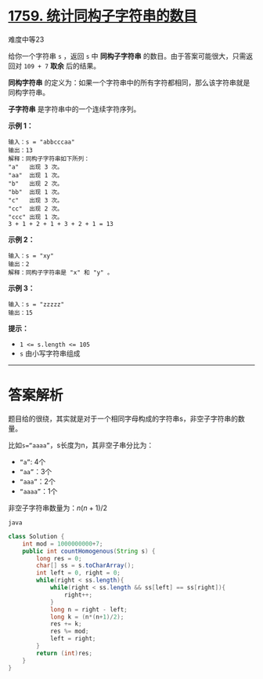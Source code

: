 # [1759. 统计同构子字符串的数目](https://leetcode.cn/problems/count-number-of-homogenous-substrings/)

难度中等23

给你一个字符串 `s` ，返回 `s` 中 **同构子字符串** 的数目。由于答案可能很大，只需返回对 `109 + 7` **取余** 后的结果。

**同构字符串** 的定义为：如果一个字符串中的所有字符都相同，那么该字符串就是同构字符串。

**子字符串** 是字符串中的一个连续字符序列。

 

**示例 1：**

```
输入：s = "abbcccaa"
输出：13
解释：同构子字符串如下所列：
"a"   出现 3 次。
"aa"  出现 1 次。
"b"   出现 2 次。
"bb"  出现 1 次。
"c"   出现 3 次。
"cc"  出现 2 次。
"ccc" 出现 1 次。
3 + 1 + 2 + 1 + 3 + 2 + 1 = 13
```

**示例 2：**

```
输入：s = "xy"
输出：2
解释：同构子字符串是 "x" 和 "y" 。
```

**示例 3：**

```
输入：s = "zzzzz"
输出：15
```

 

**提示：**

- `1 <= s.length <= 105`
- `s` 由小写字符串组成

----

# 答案解析

题目给的很绕，其实就是对于一个相同字母构成的字符串s，非空子字符串的数量。

比如`s=“aaaa”`，s长度为n，其非空子串分比为：

- `“a”`: 4个
- `“aa”`：3个
- `“aaa”`：2个
- `“aaaa”`：1个

非空子字符串数量为：$n(n+1)/2$

`java`

```java
class Solution {
    int mod = 1000000000+7;
    public int countHomogenous(String s) {
        long res = 0;
        char[] ss = s.toCharArray();
        int left = 0, right = 0;
        while(right < ss.length){
            while(right < ss.length && ss[left] == ss[right]){
                right++;
            }
            long n = right - left;
            long k = (n*(n+1)/2);
            res += k;
            res %= mod;
            left = right;
        }
        return (int)res;
    }
}
```

